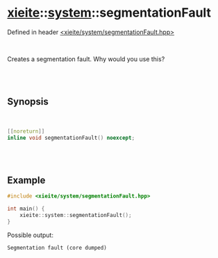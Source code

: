# [xieite](../xieite.md)::[system](../system.md)::segmentationFault
Defined in header [<xieite/system/segmentationFault.hpp>](../../include/xieite/system/segmentationFault.hpp)

<br/>

Creates a segmentation fault. Why would you use this?

<br/><br/>

## Synopsis

<br/>

```cpp
[[noreturn]]
inline void segmentationFault() noexcept;
```

<br/><br/>

## Example
```cpp
#include <xieite/system/segmentationFault.hpp>

int main() {
	xieite::system::segmentationFault();
}
```
Possible output:
```
Segmentation fault (core dumped)
```
